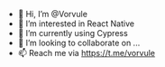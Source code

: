 - 👋 Hi, I’m @Vorvule
- 👀 I’m interested in React Native
- 🌱 I’m currently using Cypress
- 💞️ I’m looking to collaborate on ...
- 📫 Reach me via https://t.me/vorvule

<!---
Vorvule/Vorvule is a ✨ special ✨ repository because its `README.md` (this file) appears on your GitHub profile.
You can click the Preview link to take a look at your changes.
--->
